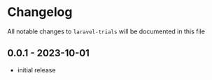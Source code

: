 # Changelog

All notable changes to `laravel-trials` will be documented in this file

## 0.0.1 - 2023-10-01

- initial release
